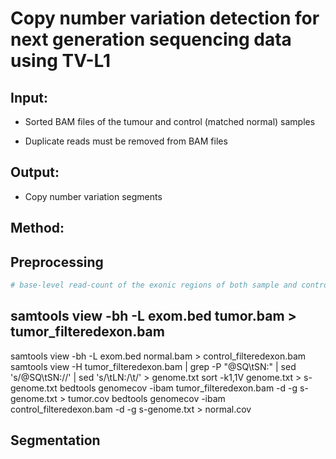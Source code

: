 # **Copy number variation detection for next generation sequencing data using TV-L1**

## **Input:**

- Sorted BAM files of the tumour and control (matched normal) samples

- Duplicate reads must be removed from BAM files

## **Output:**

- Copy number variation segments


## **Method:**

## **Preprocessing**

```python
# base-level read-count of the exonic regions of both sample and control data using samtools ans BEDTools
```

 samtools view -bh -L exom.bed tumor.bam > tumor_filteredexon.bam
 ---
 samtools view -bh -L exom.bed normal.bam > control_filteredexon.bam
 samtools view -H tumor_filteredexon.bam  | grep -P "@SQ\tSN:" | sed 's/@SQ\tSN://' | sed 's/\tLN:/\t/' > genome.txt
 sort -k1,1V genome.txt > s-genome.txt
 bedtools genomecov -ibam tumor_filteredexon.bam -d -g s-genome.txt  > tumor.cov
 bedtools genomecov -ibam control_filteredexon.bam -d -g s-genome.txt  > normal.cov



## **Segmentation**
